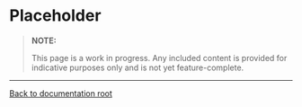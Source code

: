 # Placeholder

> **NOTE:**
>
> This page is a work in progress. Any included content is provided for indicative purposes only and is not yet feature-complete.

---

[Back to documentation root](../../README.md)